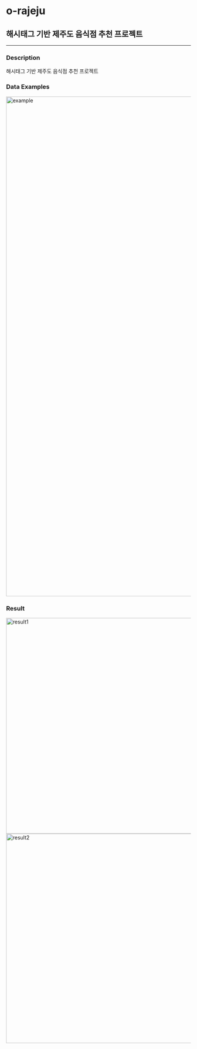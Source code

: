 # o-rajeju
## 해시태그 기반 제주도 음식점 추천 프로젝트

-----------------------
### Description
해시태그 기반 제주도 음식점 추천 프로젝트

### Data Examples
<img width="1362" alt="example" src="https://github.com/tlsdbfk/o-rajeju/assets/68388156/9a528e3d-6870-4366-be17-b4c6954bcfbe">

### Result
<img width="588" alt="result1" src="https://github.com/tlsdbfk/o-rajeju/assets/68388156/a62c8e36-d1ad-4438-b5e6-aa0fe16da30a">

<img width="571" alt="result2" src="https://github.com/tlsdbfk/o-rajeju/assets/68388156/de18df22-3ae5-4090-8314-15f0ae07427e">
